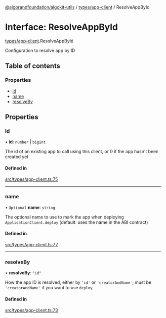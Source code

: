[@algorandfoundation/algokit-utils](../README.md) / [types/app-client](../modules/types_app_client.md) / ResolveAppById

# Interface: ResolveAppById

[types/app-client](../modules/types_app_client.md).ResolveAppById

Configuration to resolve app by ID

## Table of contents

### Properties

- [id](types_app_client.ResolveAppById.md#id)
- [name](types_app_client.ResolveAppById.md#name)
- [resolveBy](types_app_client.ResolveAppById.md#resolveby)

## Properties

### id

• **id**: `number` \| `bigint`

The id of an existing app to call using this client, or 0 if the app hasn't been created yet

#### Defined in

[src/types/app-client.ts:75](https://github.com/algorandfoundation/algokit-utils-ts/blob/main/src/types/app-client.ts#L75)

___

### name

• `Optional` **name**: `string`

The optional name to use to mark the app when deploying `ApplicationClient.deploy` (default: uses the name in the ABI contract)

#### Defined in

[src/types/app-client.ts:77](https://github.com/algorandfoundation/algokit-utils-ts/blob/main/src/types/app-client.ts#L77)

___

### resolveBy

• **resolveBy**: ``"id"``

How the app ID is resolved, either by `'id'` or `'creatorAndName'`; must be `'creatorAndName'` if you want to use `deploy`

#### Defined in

[src/types/app-client.ts:73](https://github.com/algorandfoundation/algokit-utils-ts/blob/main/src/types/app-client.ts#L73)
